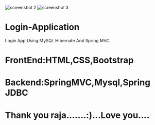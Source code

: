 ![screenshot 2](https://user-images.githubusercontent.com/15280792/42733475-7ce264f2-884f-11e8-9fde-87c9ddf3b6a0.png)
![screenshot 3](https://user-images.githubusercontent.com/15280792/42733482-942c7756-884f-11e8-9712-9b7566414709.png)




# Login-Application
Login App Using MySQL Hibernate And Spring MVC.
<h1><p>
FrontEnd:HTML,CSS,Bootstrap<p>
</h1>
<h1><p>
Backend:SpringMVC,Mysql,Spring JDBC<p>
</h1>
<h1>Thank you raja.......:)...Love you....</h1>

